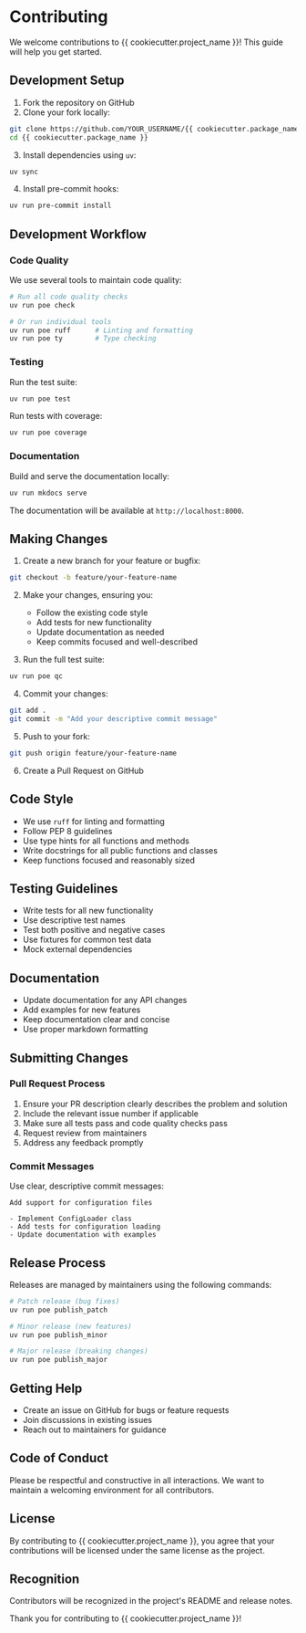 # Contributing

We welcome contributions to {{ cookiecutter.project_name }}! This guide will help you get started.

## Development Setup

1. Fork the repository on GitHub
2. Clone your fork locally:

```bash
git clone https://github.com/YOUR_USERNAME/{{ cookiecutter.package_name }}.git
cd {{ cookiecutter.package_name }}
```

3. Install dependencies using `uv`:

```bash
uv sync
```

4. Install pre-commit hooks:

```bash
uv run pre-commit install
```

## Development Workflow

### Code Quality

We use several tools to maintain code quality:

```bash
# Run all code quality checks
uv run poe check

# Or run individual tools
uv run poe ruff      # Linting and formatting
uv run poe ty        # Type checking
```

### Testing

Run the test suite:

```bash
uv run poe test
```

Run tests with coverage:

```bash
uv run poe coverage
```

### Documentation

Build and serve the documentation locally:

```bash
uv run mkdocs serve
```

The documentation will be available at `http://localhost:8000`.

## Making Changes

1. Create a new branch for your feature or bugfix:

```bash
git checkout -b feature/your-feature-name
```

2. Make your changes, ensuring you:
   - Follow the existing code style
   - Add tests for new functionality
   - Update documentation as needed
   - Keep commits focused and well-described

3. Run the full test suite:

```bash
uv run poe qc
```

4. Commit your changes:

```bash
git add .
git commit -m "Add your descriptive commit message"
```

5. Push to your fork:

```bash
git push origin feature/your-feature-name
```

6. Create a Pull Request on GitHub

## Code Style

- We use `ruff` for linting and formatting
- Follow PEP 8 guidelines
- Use type hints for all functions and methods
- Write docstrings for all public functions and classes
- Keep functions focused and reasonably sized

## Testing Guidelines

- Write tests for all new functionality
- Use descriptive test names
- Test both positive and negative cases
- Use fixtures for common test data
- Mock external dependencies

## Documentation

- Update documentation for any API changes
- Add examples for new features
- Keep documentation clear and concise
- Use proper markdown formatting

## Submitting Changes

### Pull Request Process

1. Ensure your PR description clearly describes the problem and solution
2. Include the relevant issue number if applicable
3. Make sure all tests pass and code quality checks pass
4. Request review from maintainers
5. Address any feedback promptly

### Commit Messages

Use clear, descriptive commit messages:

```
Add support for configuration files

- Implement ConfigLoader class
- Add tests for configuration loading
- Update documentation with examples
```

## Release Process

Releases are managed by maintainers using the following commands:

```bash
# Patch release (bug fixes)
uv run poe publish_patch

# Minor release (new features)
uv run poe publish_minor

# Major release (breaking changes)
uv run poe publish_major
```

## Getting Help

- Create an issue on GitHub for bugs or feature requests
- Join discussions in existing issues
- Reach out to maintainers for guidance

## Code of Conduct

Please be respectful and constructive in all interactions. We want to maintain a welcoming environment for all contributors.

## License

By contributing to {{ cookiecutter.project_name }}, you agree that your contributions will be licensed under the same license as the project.

## Recognition

Contributors will be recognized in the project's README and release notes.

Thank you for contributing to {{ cookiecutter.project_name }}!